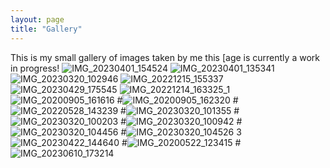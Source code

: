 ```yaml
---
layout: page
title: "Gallery"
---
```


This is my small gallery of images taken by me this [age is currently a work in progress!
![IMG_20230401_154524](https://github.com/vincentkwok21/vincentkwok21.github.io/assets/137122312/723ac4c5-6f3e-4842-8269-ae36f6ed726c)
![IMG_20230401_135341](https://github.com/vincentkwok21/vincentkwok21.github.io/assets/137122312/b7c34954-8b57-4217-84cf-11fe2fcbd596)
![IMG_20230320_102946](https://github.com/vincentkwok21/vincentkwok21.github.io/assets/137122312/3ee8711b-58ce-45aa-a94b-bf666ed12f3c)
![IMG_20221215_155337](https://github.com/vincentkwok21/vincentkwok21.github.io/assets/137122312/60ab3f55-5062-4c37-a862-ec3e2eb1be1a)
![IMG_20230429_175545](https://github.com/vincentkwok21/vincentkwok21.github.io/assets/137122312/8c212bc4-ec4f-4948-8d91-642e45838053)
![IMG_20221214_163325_1](https://github.com/vincentkwok21/vincentkwok21.github.io/assets/137122312/94c5bc21-969b-482c-9d7d-78ea7ab838e8)
![IMG_20200905_161616](https://github.com/vincentkwok21/vincentkwok21.github.io/assets/137122312/a759369e-d50c-4937-a6ce-1ddb982f89da)
#![IMG_20200905_162320](https://github.com/vincentkwok21/vincentkwok21.github.io/assets/137122312/56b9f8d8-6910-486c-b93d-ec3bbdbc81ae)
#![IMG_20220528_143239](https://github.com/vincentkwok21/vincentkwok21.github.io/assets/137122312/3e58034f-eadc-48e9-9aef-7bdd0d2518a7)
#![IMG_20230320_101355](https://github.com/vincentkwok21/vincentkwok21.github.io/assets/137122312/39e436f4-b08b-4622-93c9-8f47a72b1ea1)
#![IMG_20230320_100203](https://github.com/vincentkwok21/vincentkwok21.github.io/assets/137122312/3c58d687-63a9-4aeb-9586-6b21a1ad38eb)
#![IMG_20230320_100942](https://github.com/vincentkwok21/vincentkwok21.github.io/assets/137122312/760bc823-ccd2-4e43-a3d8-c664605608bb)
#![IMG_20230320_104456](https://github.com/vincentkwok21/vincentkwok21.github.io/assets/137122312/551b8fc3-8641-4c8a-bffc-25160c86e081)
#![IMG_20230320_104526](https://github.com/vincentkwok21/vincentkwok21.github.io/assets/137122312/a00f19c8-c626-4e19-844d-c2159c3d29b7)
3![IMG_20230422_144640](https://github.com/vincentkwok21/vincentkwok21.github.io/assets/137122312/8a53a7ed-d284-4b43-8a94-0fca9f609028)
#![IMG_20200522_123415](https://github.com/vincentkwok21/vincentkwok21.github.io/assets/137122312/2eb0c930-5d6f-43b1-b523-6846335736d7)
#![IMG_20230610_173214](https://github.com/vincentkwok21/vincentkwok21.github.io/assets/137122312/a3e8908d-4de9-465f-b381-1bf0db669b36)
